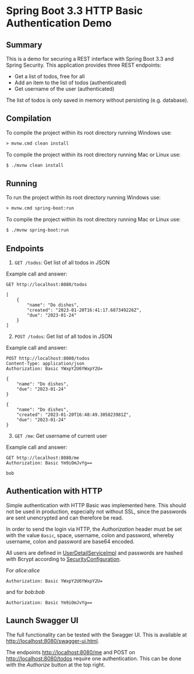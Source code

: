 # Spring Boot 3.3 HTTP Basic Authentication Demo

## Summary

This is a demo for securing a REST interface with Spring Boot 3.3 and Spring Security.
This application provides three REST endpoints:

* Get a list of todos, free for all
* Add an item to the list of todos (authenticated)
* Get username of the user (authenticated)

The list of todos is only saved in memory without persisting (e.g. database). 

## Compilation

To compile the project within its root directory running Windows use:

```cmd
> mvnw.cmd clean install
```

To compile the project within its root directory running Mac or Linux use:

```bash
$ ./mvnw clean install
```

## Running

To run the project within its root directory running Windows use:

```cmd
> mvnw.cmd spring-boot:run
```

To compile the project within its root directory running Mac or Linux use:

```bash
$ ./mvnw spring-boot:run
```

## Endpoints

1. `GET /todos`: Get list of all todos in JSON

Example call and answer:
```http request
GET http://localhost:8080/todos

[
    {
        "name": "Do dishes",
        "created": "2023-01-20T16:41:17.687349226Z",
        "due": "2023-01-24"
    }
]
```

2. `POST /todos`: Get list of all todos in JSON

Example call and answer:
```http request
POST http://localhost:8080/todos
Content-Type: application/json
Authorization: Basic YWxpY2U6YWxpY2U=

{
    "name": "Do dishes",
    "due": "2023-01-24"
}

{
    "name": "Do dishes",
    "created": "2023-01-20T16:48:49.305823981Z",
    "due": "2023-01-24"
}
```

3. `GET /me`: Get username of current user

Example call and answer:
```http request
GET http://localhost:8080/me
Authorization: Basic Ym9iOmJvYg==

bob
```

## Authentication with HTTP

Simple authentication with HTTP Basic was implemented here. This should not be used in production,
especially not without SSL, since the passwords are sent unencrypted and can therefore be read.

In order to send the login via HTTP, the *Authorization* header must be set with the value `Basic`,
space, username, colon and password, whereby username, colon and password are base64 encoded.

All users are defined in [UserDetailServiceImpl](src/main/java/com/example/authenticationdemo/service/UserDetailServiceImpl.java)
and passwords are hashed with Bcrypt according to [SecurityConfiguration](src/main/java/com/example/authenticationdemo/config/SecurityConfiguration.java).

For *alice:alice*
```http request
Authorization: Basic YWxpY2U6YWxpY2U=
```
and for *bob:bob*
```http request
Authorization: Basic Ym9iOmJvYg==
```

## Launch Swagger UI

The full functionality can be tested with the Swagger UI. This is
available at <http://localhost:8080/swagger-ui.html>.

The endpoints <http://localhost:8080/me> and POST on <http://localhost:8080/todos> require one
authentication. This can be done with the *Authorize* button at the top right.

